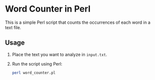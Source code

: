 # Word Counter in Perl

This is a simple Perl script that counts the occurrences of each word in a text file.

## Usage

1. Place the text you want to analyze in `input.txt`.
2. Run the script using Perl:

   ```sh
   perl word_counter.pl
